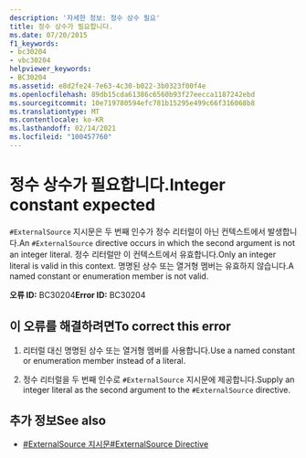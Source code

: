```yaml
---
description: '자세한 정보: 정수 상수 필요'
title: 정수 상수가 필요합니다.
ms.date: 07/20/2015
f1_keywords:
- bc30204
- vbc30204
helpviewer_keywords:
- BC30204
ms.assetid: e8d2fe24-7e63-4c30-b022-3b0323f00f4e
ms.openlocfilehash: 89db15cda61386c6560b93f27eecca1187242ebd
ms.sourcegitcommit: 10e719780594efc781b15295e499c66f316068b8
ms.translationtype: MT
ms.contentlocale: ko-KR
ms.lasthandoff: 02/14/2021
ms.locfileid: "100457760"
---
```

# <a name="integer-constant-expected"></a><span data-ttu-id="d8531-103">정수 상수가 필요합니다.</span><span class="sxs-lookup"><span data-stu-id="d8531-103">Integer constant expected</span></span>

<span data-ttu-id="d8531-104">`#ExternalSource` 지시문은 두 번째 인수가 정수 리터럴이 아닌 컨텍스트에서 발생합니다.</span><span class="sxs-lookup"><span data-stu-id="d8531-104">An `#ExternalSource` directive occurs in which the second argument is not an integer literal.</span></span> <span data-ttu-id="d8531-105">정수 리터럴만 이 컨텍스트에서 유효합니다.</span><span class="sxs-lookup"><span data-stu-id="d8531-105">Only an integer literal is valid in this context.</span></span> <span data-ttu-id="d8531-106">명명된 상수 또는 열거형 멤버는 유효하지 않습니다.</span><span class="sxs-lookup"><span data-stu-id="d8531-106">A named constant or enumeration member is not valid.</span></span>  
  
 <span data-ttu-id="d8531-107">**오류 ID:** BC30204</span><span class="sxs-lookup"><span data-stu-id="d8531-107">**Error ID:** BC30204</span></span>  
  
## <a name="to-correct-this-error"></a><span data-ttu-id="d8531-108">이 오류를 해결하려면</span><span class="sxs-lookup"><span data-stu-id="d8531-108">To correct this error</span></span>  
  
1. <span data-ttu-id="d8531-109">리터럴 대신 명명된 상수 또는 열거형 멤버를 사용합니다.</span><span class="sxs-lookup"><span data-stu-id="d8531-109">Use a named constant or enumeration member instead of a literal.</span></span>  
  
2. <span data-ttu-id="d8531-110">정수 리터럴을 두 번째 인수로 `#ExternalSource` 지시문에 제공합니다.</span><span class="sxs-lookup"><span data-stu-id="d8531-110">Supply an integer literal as the second argument to the `#ExternalSource` directive.</span></span>  
  
## <a name="see-also"></a><span data-ttu-id="d8531-111">추가 정보</span><span class="sxs-lookup"><span data-stu-id="d8531-111">See also</span></span>

- [<span data-ttu-id="d8531-112">#ExternalSource 지시문</span><span class="sxs-lookup"><span data-stu-id="d8531-112">#ExternalSource Directive</span></span>](../language-reference/directives/externalsource-directive.md)
